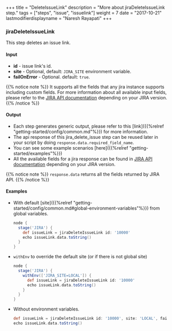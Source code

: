 +++
title = "DeleteIssueLink"
description = "More about jiraDeleteIssueLink step."
tags = ["steps", "issue", "issuelink"]
weight = 7
date = "2017-10-21"
lastmodifierdisplayname = "Naresh Rayapati"
+++

### jiraDeleteIssueLink

This step deletes an issue link.

#### Input

* **id** - issue link's id.
* **site** - Optional, default: `JIRA_SITE` environment variable.
* **failOnError** - Optional. default: `true`.

{{% notice note %}}
It supports all the fields that any jira instance supports including custom fields. For more information about all available input fields, please refer to the [JIRA API documentation](https://docs.atlassian.com/jira/REST/) depending on your JIRA version.
{{% /notice %}}

#### Output

* Each step generates generic output, please refer to this [link]({{%relref "getting-started/config/common.md"%}}) for more information.
* The api response of this jira_delete_issue step can be reused later in your script by doing `response.data.required_field_name`.
* You can see some example scenarios [here]({{%relref "getting-started/examples"%}})
* All the available fields for a jira response can be found in [JIRA API documentation](https://docs.atlassian.com/jira/REST/) depending on your JIRA version.

{{% notice note %}}
`response.data` returns all the fields returned by JIRA API.
{{% /notice %}}

#### Examples

* With default [site]({{%relref "getting-started/config/common.md#global-environment-variables"%}}) from global variables.

    ```groovy
    node {
      stage('JIRA') {
        def issueLink = jiraDeleteIssueLink id: '10000'
        echo issueLink.data.toString()
      }
    }
    ```
* `withEnv` to override the default site (or if there is not global site)

    ```groovy
    node {
      stage('JIRA') {
        withEnv(['JIRA_SITE=LOCAL']) {
          def issueLink = jiraDeleteIssueLink id: '10000'
          echo issueLink.data.toString()
        }
      }
    }
    ```
* Without environment variables.

    ```groovy
    def issueLink = jiraDeleteIssueLink id: '10000', site: 'LOCAL', failOnError: false
    echo issueLink.data.toString()
    ```
